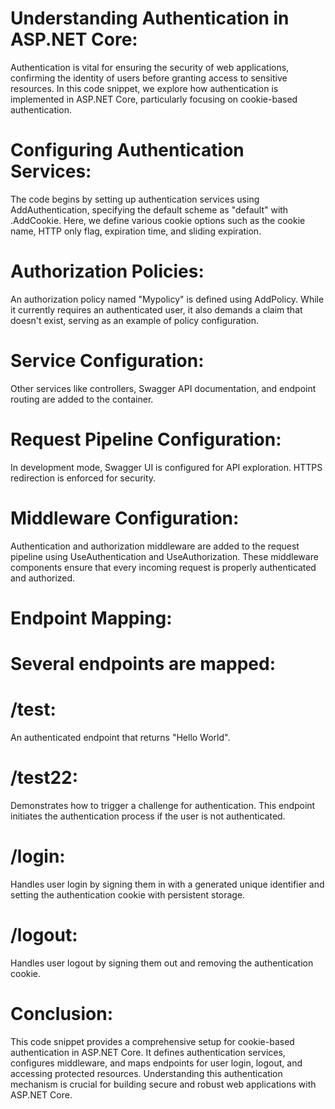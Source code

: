 # Understanding Authentication in ASP.NET Core:

Authentication is vital for ensuring the security of web applications, confirming the identity of users before granting access to sensitive resources. In this code snippet, we explore how authentication is implemented in ASP.NET Core, particularly focusing on cookie-based authentication.

# Configuring Authentication Services:
The code begins by setting up authentication services using AddAuthentication, specifying the default scheme as "default" with .AddCookie. Here, we define various cookie options such as the cookie name, HTTP only flag, expiration time, and sliding expiration.

# Authorization Policies:
An authorization policy named "Mypolicy" is defined using AddPolicy. While it currently requires an authenticated user, it also demands a claim that doesn't exist, serving as an example of policy configuration.

# Service Configuration:
Other services like controllers, Swagger API documentation, and endpoint routing are added to the container.

# Request Pipeline Configuration:
In development mode, Swagger UI is configured for API exploration. HTTPS redirection is enforced for security.

# Middleware Configuration:
Authentication and authorization middleware are added to the request pipeline using UseAuthentication and UseAuthorization. These middleware components ensure that every incoming request is properly authenticated and authorized.

# Endpoint Mapping:
# Several endpoints are mapped:

# /test: 
An authenticated endpoint that returns "Hello World".
# /test22: 
Demonstrates how to trigger a challenge for authentication. This endpoint initiates the authentication process if the user is not authenticated.
# /login:
Handles user login by signing them in with a generated unique identifier and setting the authentication cookie with persistent storage.
# /logout:
Handles user logout by signing them out and removing the authentication cookie.

# Conclusion:
This code snippet provides a comprehensive setup for cookie-based authentication in ASP.NET Core. It defines authentication services, configures middleware, and maps endpoints for user login, logout, and accessing protected resources. Understanding this authentication mechanism is crucial for building secure and robust web applications with ASP.NET Core.





